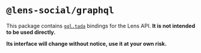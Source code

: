 # `@lens-social/graphql`

This package contains [`gql.tada`](https://gql-tada.0no.co/) bindings for the Lens API. **It is not intended to be used directly.**

**Its interface will change without notice, use it at your own risk.**
